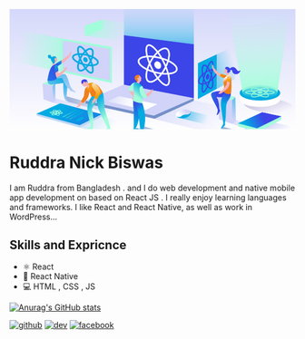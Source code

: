 ![Web and Native app developer](https://github.com/RuddraNickBiswas/RuddraNickBiswas/blob/main/pt021uel8t0w2f7rkamn.jpg?raw=true)
# Ruddra Nick Biswas

I am Ruddra from Bangladesh . and I do web development and native mobile app development on based on React JS . I really enjoy learning languages and frameworks. I like React and React Native, as well as work in WordPress...

## Skills and Expricnce
* ⚛ React
* 📱 React Native
* 💻 HTML , CSS , JS


[![Anurag's GitHub stats](https://github-readme-stats.vercel.app/api?username=RuddraNickBiswas)](https://github.com/anuraghazra/github-readme-stats)


[<img src='https://cdn.jsdelivr.net/npm/simple-icons@3.0.1/icons/github.svg' alt='github' height='40'>](https://github.com/NickRuddraBiswas)  [<img src='https://cdn.jsdelivr.net/npm/simple-icons@3.0.1/icons/dev-dot-to.svg' alt='dev' height='40'>](https://dev.to/ruddranickbiswas)  [<img src='https://cdn.jsdelivr.net/npm/simple-icons@3.0.1/icons/facebook.svg' alt='facebook' height='40'>](https://www.facebook.com/RuddraNickBiswas)  
